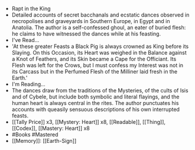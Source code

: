 - Rapt in the King
- Detailed accounts of secret bacchanals and ecstatic dances observed in necropolises and graveyards in Southern Europe, in Egypt and in Anatolia. The author is a self-confessed ghoul, an eater of buried flesh: he claims to have witnessed the dances while at his feasting.
- I've Read...
- 'At these greater Feasts a Black Pig is always crowned as King before its Slaying. On this Occasion, its Heart was weighed in the Balance against a Knot of Feathers, and its Skin became a Cape for the Officiant. Its Flesh was left for the Crows, but I must confess my Interest was not in its Carcass but in the Perfumed Flesh of the Milliner laid fresh in the Earth.'
- I'm Reading...
- The dances draw from the traditions of the Mysteries, of the cults of Isis and of Cybele, but include both symbolic and literal flayings, and the human heart is always central in the rites. The author punctuates his accounts with queasily sensuous descriptions of his own interrupted feasts.
- [[Tally Price]] x3, [[Mystery: Heart]] x8, [[Readable]], [[Thing]], [[Codex]], [[Mastery: Heart]] x8
- #Books #Mastered
- [[Memory]]: [[Earth-Sign]]